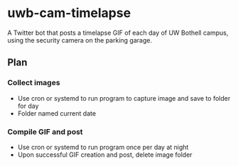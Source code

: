 # uwb-cam-timelapse
A Twitter bot that posts a timelapse GIF of each day of UW Bothell campus, using the security camera on the parking garage.

## Plan
### Collect images
- Use cron or systemd to run program to capture image and save to folder for day
- Folder named current date

### Compile GIF and post
- Use cron or systemd to run program once per day at night
- Upon successful GIF creation and post, delete image folder